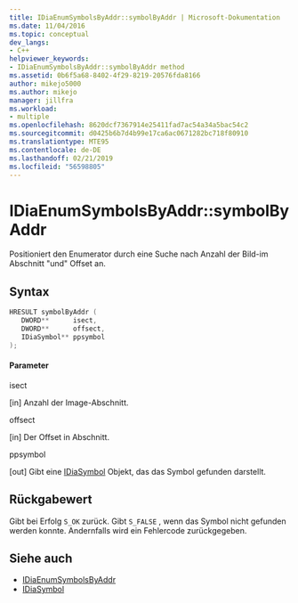 ```yaml
---
title: IDiaEnumSymbolsByAddr::symbolByAddr | Microsoft-Dokumentation
ms.date: 11/04/2016
ms.topic: conceptual
dev_langs:
- C++
helpviewer_keywords:
- IDiaEnumSymbolsByAddr::symbolByAddr method
ms.assetid: 0b6f5a68-8402-4f29-8219-20576fda8166
author: mikejo5000
ms.author: mikejo
manager: jillfra
ms.workload:
- multiple
ms.openlocfilehash: 8620dcf7367914e25411fad7ac54a34a5bac54c2
ms.sourcegitcommit: d0425b6b7d4b99e17ca6ac0671282bc718f80910
ms.translationtype: MTE95
ms.contentlocale: de-DE
ms.lasthandoff: 02/21/2019
ms.locfileid: "56598805"
---
```

# <a name="idiaenumsymbolsbyaddrsymbolbyaddr"></a>IDiaEnumSymbolsByAddr::symbolByAddr
Positioniert den Enumerator durch eine Suche nach Anzahl der Bild-im Abschnitt "und" Offset an.

## <a name="syntax"></a>Syntax

```C++
HRESULT symbolByAddr ( 
   DWORD**      isect,
   DWORD**      offsect,
   IDiaSymbol** ppsymbol
);
```

#### <a name="parameters"></a>Parameter
 isect

[in] Anzahl der Image-Abschnitt.

 offsect

[in] Der Offset in Abschnitt.

 ppsymbol

[out] Gibt eine [IDiaSymbol](../../debugger/debug-interface-access/idiasymbol.md) Objekt, das das Symbol gefunden darstellt.

## <a name="return-value"></a>Rückgabewert
 Gibt bei Erfolg `S_OK` zurück. Gibt `S_FALSE` , wenn das Symbol nicht gefunden werden konnte. Andernfalls wird ein Fehlercode zurückgegeben.

## <a name="see-also"></a>Siehe auch
- [IDiaEnumSymbolsByAddr](../../debugger/debug-interface-access/idiaenumsymbolsbyaddr.md)
- [IDiaSymbol](../../debugger/debug-interface-access/idiasymbol.md)